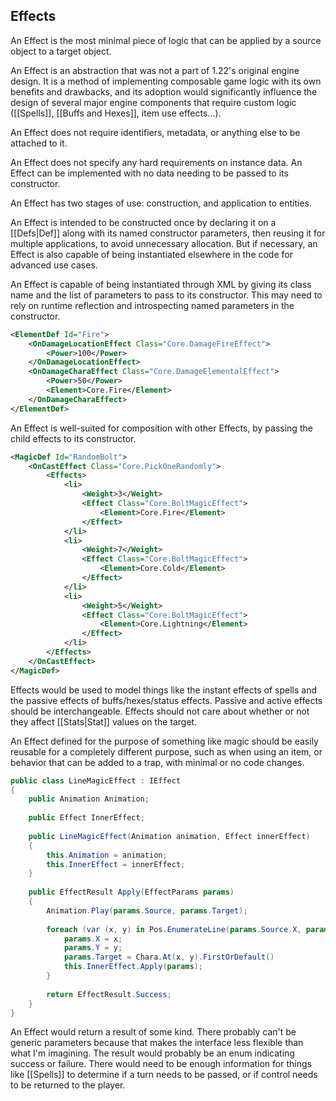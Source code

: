 ## Effects

An Effect is the most minimal piece of logic that can be applied by a source object to a target object.

An Effect is an abstraction that was not a part of 1.22's original engine design. It is a method of implementing composable game logic with its own benefits and drawbacks, and its adoption would significantly influence the design of several major engine components that require custom logic ([[Spells]], [[Buffs and Hexes]], item use effects...).

An Effect does not require identifiers, metadata, or anything else to be attached to it.

An Effect does not specify any hard requirements on instance data. An Effect can be implemented with no data needing to be passed to its constructor.

An Effect has two stages of use: construction, and application to entities.

An Effect is intended to be constructed once by declaring it on a [[Defs|Def]] along with its named constructor parameters, then reusing it for multiple applications, to avoid unnecessary allocation. But if necessary, an Effect is also capable of being instantiated elsewhere in the code for advanced use cases.

An Effect is capable of being instantiated through XML by giving its class name and the list of parameters to pass to its constructor. This may need to rely on runtime reflection and introspecting named parameters in the constructor.

```xml
<ElementDef Id="Fire">
	<OnDamageLocationEffect Class="Core.DamageFireEffect">
		<Power>100</Power>
	</OnDamageLocationEffect>
	<OnDamageCharaEffect Class="Core.DamageElementalEffect">
		<Power>50</Power>
		<Element>Core.Fire</Element>
	</OnDamageCharaEffect>
</ElementDef>
```

An Effect is well-suited for composition with other Effects, by passing the child effects to its constructor.

```xml
<MagicDef Id="RandomBolt">
	<OnCastEffect Class="Core.PickOneRandomly">
		<Effects>
			<li>
				<Weight>3</Weight>
				<Effect Class="Core.BoltMagicEffect">
					<Element>Core.Fire</Element>
				</Effect>
			</li>
			<li>
				<Weight>7</Weight>
				<Effect Class="Core.BoltMagicEffect">
					<Element>Core.Cold</Element>
				</Effect>
			</li>
			<li>
				<Weight>5</Weight>
				<Effect Class="Core.BoltMagicEffect">
					<Element>Core.Lightning</Element>
				</Effect>
			</li>
		</Effects>
	</OnCastEffect>
</MagicDef>
```

Effects would be used to model things like the instant effects of spells and the passive effects of buffs/hexes/status effects. Passive and active effects should be interchangeable. Effects should not care about whether or not they affect [[Stats|Stat]] values on the target.

An Effect defined for the purpose of something like magic should be easily reusable for a completely different purpose, such as when using an item, or behavior that can be added to a trap, with minimal or no code changes.

```csharp
public class LineMagicEffect : IEffect
{
	public Animation Animation;
	
	public Effect InnerEffect;
	
	public LineMagicEffect(Animation animation, Effect innerEffect)
	{
		this.Animation = animation;
		this.InnerEffect = innerEffect;
	}
	
	public EffectResult Apply(EffectParams params)
	{
		Animation.Play(params.Source, params.Target);
		
		foreach (var (x, y) in Pos.EnumerateLine(params.Source.X, params.Source.Y, params.X, params.Y)) {
			params.X = x;
			params.Y = y;
			params.Target = Chara.At(x, y).FirstOrDefault()
			this.InnerEffect.Apply(params);
		}
        
		return EffectResult.Success;
	}
}
```

An Effect would return a result of some kind. There probably can't be generic parameters because that makes the interface less flexible than what I'm imagining. The result would probably be an enum indicating success or failure. There would need to be enough information for things like [[Spells]] to determine if a turn needs to be passed, or if control needs to be returned to the player.